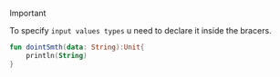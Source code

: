 
> [!important] 
> To specify `input values types` u need to declare it inside the bracers.

```kotlin
fun dointSmth(data: String):Unit{
	println(String)
}
```

